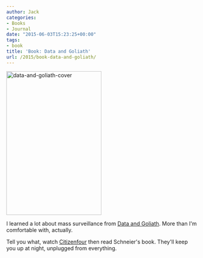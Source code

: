 ```yaml
---
author: Jack
categories:
- Books
- Journal
date: "2015-06-03T15:23:25+00:00"
tags:
- book
title: 'Book: Data and Goliath'
url: /2015/book-data-and-goliath/
---
```


[<img class="alignnone size-full wp-image-4559" src="/img/2015/06/data-and-goliath-cover.jpg" alt="data-and-goliath-cover" width="250" height="379" srcset="/img/2015/06/data-and-goliath-cover.jpg 250w, /img/2015/06/data-and-goliath-cover-198x300.jpg 198w" sizes="(max-width: 250px) 100vw, 250px" />][1]

I learned a lot about mass surveillance from [Data and Goliath][2]. More than I'm comfortable with, actually.

Tell you what, watch [Citizenfour][3] then read Schneier's book. They'll keep you up at night, unplugged from everything.

 [1]: /img/2015/06/data-and-goliath-cover.jpg
 [2]: http://www.amazon.com/Data-Goliath-Battles-Collect-Control/dp/0393244814
 [3]: http://www.imdb.com/title/tt4044364/